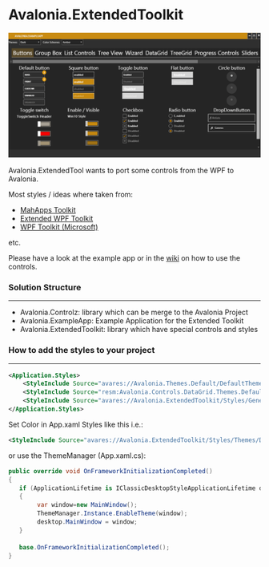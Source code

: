 

# Avalonia.ExtendedToolkit


![alt text](github/Images/Avalonia.ExampleApp-Overview.gif "Main application")   



Avalonia.ExtendedTool wants to port some controls from the WPF to Avalonia.

Most styles / ideas where taken from:

- [MahApps Toolkit](https://github.com/MahApps/MahApps.Metro) 
- [Extended WPF Toolkit](https://github.com/xceedsoftware/wpftoolkit)
- [WPF Toolkit (Microsoft)](https://github.com/dotnet/wpf)

etc.

Please have a look at the example app or in the [wiki](https://github.com/mameolan/Avalonia.ExtendedToolkit/wiki) on how to use the controls.

### Solution Structure

------

- Avalonia.Controlz: library which can be merge to the Avalonia Project 
- Avalonia.ExampleApp: Example Application for the Extended Toolkit
- Avalonia.ExtendedToolkit: library which have special controls and styles



### How to add the styles to your project

------

```xml	
<Application.Styles>
	<StyleInclude Source="avares://Avalonia.Themes.Default/DefaultTheme.xaml"/>
	<StyleInclude Source="resm:Avalonia.Controls.DataGrid.Themes.Default.xaml?assembly=Avalonia.Controls.DataGrid" />
	<StyleInclude Source="avares://Avalonia.ExtendedToolkit/Styles/Generic.xaml"/>
</Application.Styles>

```

Set Color in App.xaml Styles like this i.e.:

```xml
<StyleInclude Source="avares://Avalonia.ExtendedToolkit/Styles/Themes/Dark.Blue.xaml"/>
```

or use the ThemeManager (App.xaml.cs):

```cs
public override void OnFrameworkInitializationCompleted()
{
   if (ApplicationLifetime is IClassicDesktopStyleApplicationLifetime desktop)
   {
        var window=new MainWindow();
		ThemeManager.Instance.EnableTheme(window);
        desktop.MainWindow = window;
   }

   base.OnFrameworkInitializationCompleted();
}
```

